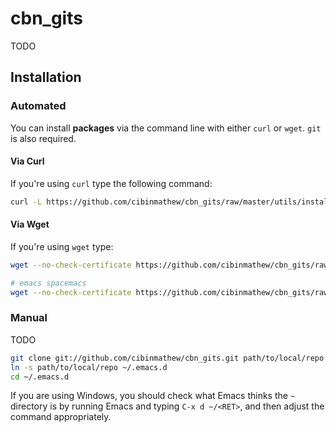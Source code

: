 # cbn_gits

TODO

## Installation

### Automated

You can install **packages** via the command line with either `curl` or
`wget`.  `git` is also required.

#### Via Curl

If you're using `curl` type the following command:

```bash
curl -L https://github.com/cibinmathew/cbn_gits/raw/master/utils/installer.sh | sh
```

#### Via Wget

If you're using `wget` type:

```bash
wget --no-check-certificate https://github.com/cibinmathew/cbn_gits/raw/master/utils/basic-installer.sh -O - | sh

# emacs spacemacs
wget --no-check-certificate https://github.com/cibinmathew/cbn_gits/raw/master/utils/installer.sh -O - | sh
```


### Manual

TODO
```bash
git clone git://github.com/cibinmathew/cbn_gits.git path/to/local/repo
ln -s path/to/local/repo ~/.emacs.d
cd ~/.emacs.d
```

If you are using Windows, you should check what Emacs thinks the `~` directory is by running Emacs and typing `C-x d ~/<RET>`, and then adjust the command appropriately.
